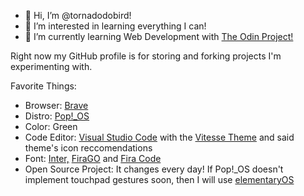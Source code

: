 - 👋 Hi, I’m @tornadodobird!
- 👀 I’m interested in learning everything I can!
- 🌱 I’m currently learning Web Development with [The Odin Project!](https://theodinproject.com)

Right now my GitHub profile is for storing and forking projects I'm experimenting with.

Favorite Things:

- Browser: [Brave](https:brave.com/)
- Distro: [Pop!_OS](https://pop.system76.com)
- Color: Green
- Code Editor: [Visual Studio Code](https://code.visualstudio.com/) with the [Vitesse Theme](https://github.com/antfu/vscode-theme-vitesse) and said theme's icon reccomendations
- Font: [Inter,](https://rsms.me/) [FiraGO](https://bboxtype.com/typefaces/FiraGO/#!layout=specimen) and [Fira Code](https://github.com/tonsky/firacode)
- Open Source Project: It changes every day! If Pop!_OS doesn't implement touchpad gestures soon, then I will use [elementaryOS](https://elementary.io)
